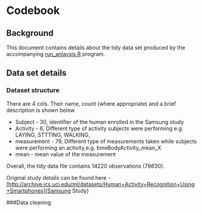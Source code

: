 # Codebook

## Background
This document contains details about the tidy data set produced by the accompanying [run_anlaysis.R](run_anlaysis.R) program.

## Data set details

### Dataset structure   
There are 4 cols.  Their name, count (where appropriate) and a brief description is shown below 
* Subject - 30,  identifier of the human enrolled in the Samsung study
* Activity - 6, Different type of activity subjects were performing e.g. LAYING, STTTING, WALKING, 
* measurement - 79, Different type of measurements taken while subjects were performing an activity,e.g. timeBodyActivity_mean_X
* mean - mean value of the measurement

Overall, the tidy data file contains 14220 observations (79*6*30).  

Original study details can be found here - [http://archive.ics.uci.edu/ml/datasets/Human+Activity+Recognition+Using+Smartphones](Samsung Study)

###Data cleaning
